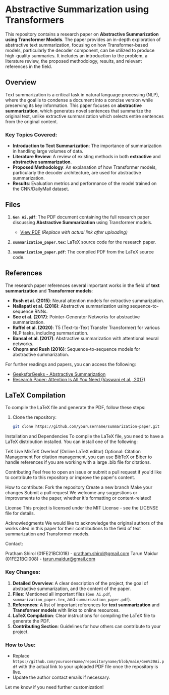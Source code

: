 # Abstractive Summarization using Transformers

This repository contains a research paper on **Abstractive Summarization using Transformer Models**. The paper provides an in-depth exploration of abstractive text summarization, focusing on how Transformer-based models, particularly the decoder component, can be utilized to produce high-quality summaries. It includes an introduction to the problem, a literature review, the proposed methodology, results, and relevant references in the field.

## Overview

Text summarization is a critical task in natural language processing (NLP), where the goal is to condense a document into a concise version while preserving its key information. This paper focuses on **abstractive summarization**, which generates novel sentences that summarize the original text, unlike extractive summarization which selects entire sentences from the original content.

### Key Topics Covered:
- **Introduction to Text Summarization**: The importance of summarization in handling large volumes of data.
- **Literature Review**: A review of existing methods in both **extractive** and **abstractive summarization**.
- **Proposed Methodology**: An explanation of how Transformer models, particularly the decoder architecture, are used for abstractive summarization.
- **Results**: Evaluation metrics and performance of the model trained on the CNN/DailyMail dataset.
  
## Files

1. **`Gen Ai.pdf`**: The PDF document containing the full research paper discussing **Abstractive Summarization** using Transformer models. 
   - [View PDF](https://github.com/yourusername/repositoryname/blob/main/Gen%20Ai.pdf) *(Replace with actual link after uploading)*

2. **`summarization_paper.tex`**: LaTeX source code for the research paper.
3. **`summarization_paper.pdf`**: The compiled PDF from the LaTeX source code.

## References

The research paper references several important works in the field of **text summarization** and **Transformer models**:

- **Rush et al. (2015)**: Neural attention models for extractive summarization.
- **Nallapati et al. (2016)**: Abstractive summarization using sequence-to-sequence RNNs.
- **See et al. (2017)**: Pointer-Generator Networks for abstractive summarization.
- **Raffel et al. (2020)**: T5 (Text-to-Text Transfer Transformer) for various NLP tasks, including summarization.
- **Bansal et al. (2017)**: Abstractive summarization with attentional neural networks.
- **Chopra and Rush (2016)**: Sequence-to-sequence models for abstractive summarization.

For further readings and papers, you can access the following:
- [GeeksforGeeks - Abstractive Summarization](https://www.geeksforgeeks.org/abstractive-text-summarization-using-bert/)
- [Research Paper: Attention Is All You Need (Vaswani et al., 2017)](https://arxiv.org/abs/1706.03762)

## LaTeX Compilation

To compile the LaTeX file and generate the PDF, follow these steps:

1. Clone the repository:
   ```bash
   git clone https://github.com/yourusername/summarization-paper.git
Installation and Dependencies
To compile the LaTeX file, you need to have a LaTeX distribution installed. You can install one of the following:

TeX Live
MikTeX
Overleaf (Online LaTeX editor)
Optional: Citation Management
For citation management, you can use BibTeX or Biber to handle references if you are working with a large .bib file for citations.

Contributing
Feel free to open an issue or submit a pull request if you'd like to contribute to this repository or improve the paper's content.

How to contribute:
Fork the repository
Create a new branch
Make your changes
Submit a pull request
We welcome any suggestions or improvements to the paper, whether it's formatting or content-related!

License
This project is licensed under the MIT License - see the LICENSE file for details.

Acknowledgments
We would like to acknowledge the original authors of the works cited in this paper for their contributions to the field of text summarization and Transformer models.

Contact:

Pratham Shirol (01FE21BCI018) - pratham.shirol@gmail.com
Tarun Maidur (01FE21BCI008) - tarun.maidur@gmail.com

### Key Changes:
1. **Detailed Overview**: A clear description of the project, the goal of abstractive summarization, and the content of the paper.
2. **Files**: Mentioned all important files (`Gen Ai.pdf`, `summarization_paper.tex`, and `summarization_paper.pdf`).
3. **References**: A list of important references for **text summarization** and **Transformer models** with links to online resources.
4. **LaTeX Compilation**: Clear instructions for compiling the LaTeX file to generate the PDF.
5. **Contributing Section**: Guidelines for how others can contribute to your project.

### How to Use:
- Replace `https://github.com/yourusername/repositoryname/blob/main/Gen%20Ai.pdf` with the actual link to your uploaded PDF file once the repository is live.
- Update the author contact emails if necessary.

Let me know if you need further customization!

